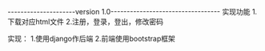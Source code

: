 ---------------------version 1.0----------------------------------
实现功能
1.下载对应html文件
2.注册，登录，登出，修改密码

实现：
1.使用django作后端
2.前端使用bootstrap框架

